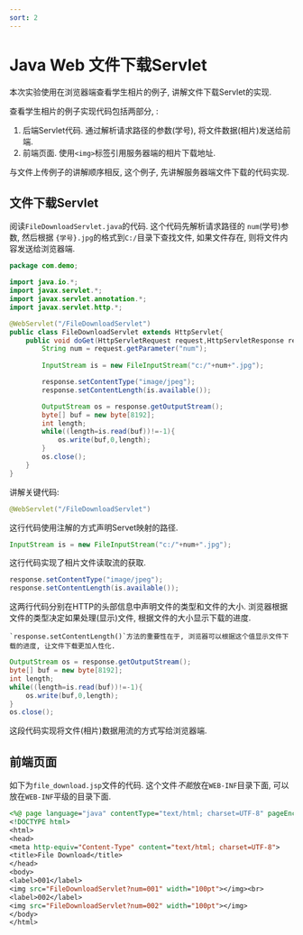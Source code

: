 ```yaml
---
sort: 2
---
```


# Java Web 文件下载Servlet

本次实验使用在浏览器端查看学生相片的例子, 讲解文件下载Servlet的实现.

查看学生相片的例子实现代码包括两部分, :

1. 后端Servlet代码. 通过解析请求路径的参数(学号), 将文件数据(相片)发送给前端.
1. 前端页面. 使用`<img>`标签引用服务器端的相片下载地址.

与文件上传例子的讲解顺序相反, 这个例子, 先讲解服务器端文件下载的代码实现.

## 文件下载Servlet

阅读`FileDownloadServlet.java`的代码. 这个代码先解析请求路径的 `num`(学号)参数, 然后根据 `{学号}.jpg`的格式到`C:/`目录下查找文件, 如果文件存在, 则将文件内容发送给浏览器端.

```java
package com.demo;

import java.io.*;
import javax.servlet.*;
import javax.servlet.annotation.*;
import javax.servlet.http.*;

@WebServlet("/FileDownloadServlet")
public class FileDownloadServlet extends HttpServlet{
    public void doGet(HttpServletRequest request,HttpServletResponse response) throws IOException{
        String num = request.getParameter("num");
        
        InputStream is = new FileInputStream("c:/"+num+".jpg");

        response.setContentType("image/jpeg");
        response.setContentLength(is.available());

        OutputStream os = response.getOutputStream();
        byte[] buf = new byte[8192];
        int length;
        while((length=is.read(buf))!=-1){
            os.write(buf,0,length);
        }
        os.close();
    }
}
```

讲解关键代码:

```java
@WebServlet("/FileDownloadServlet")
```
这行代码使用注解的方式声明Servet映射的路径.

```java
InputStream is = new FileInputStream("c:/"+num+".jpg");
```

这行代码实现了相片文件读取流的获取.

```java
response.setContentType("image/jpeg");
response.setContentLength(is.available());
```

这两行代码分别在HTTP的头部信息中声明文件的类型和文件的大小. 浏览器根据文件的类型决定如果处理(显示)文件, 根据文件的大小显示下载的进度.

```tip
`response.setContentLength()`方法的重要性在于, 浏览器可以根据这个值显示文件下载的进度, 让文件下载更加人性化.
```

```java
OutputStream os = response.getOutputStream();
byte[] buf = new byte[8192];
int length;
while((length=is.read(buf))!=-1){
    os.write(buf,0,length);
}
os.close();
```
这段代码实现将文件(相片)数据用流的方式写给浏览器端.

## 前端页面

如下为`file_download.jsp`文件的代码. 这个文件*不能*放在`WEB-INF`目录下面, 可以放在`WEB-INF`平级的目录下面.

```jsp
<%@ page language="java" contentType="text/html; charset=UTF-8" pageEncoding="UTF-8"%>
<!DOCTYPE html>
<html>
<head>
<meta http-equiv="Content-Type" content="text/html; charset=UTF-8">
<title>File Download</title>
</head>
<body>
<label>001</label>
<img src="FileDownloadServlet?num=001" width="100pt"></img><br>
<label>002</label>
<img src="FileDownloadServlet?num=002" width="100pt"></img>
</body>
</html>
```